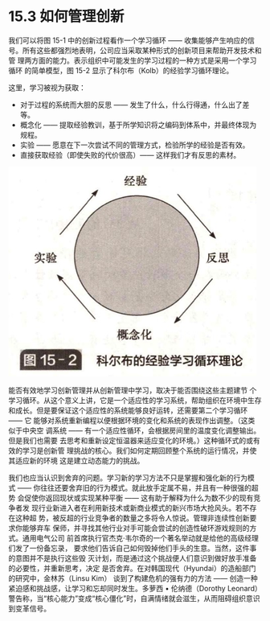# 15.3 如何管理创新

&#x20;       我们可以将图 15-1 中的创新过程看作一个学习循环 —— 收集能够产生响应的信 号。所有这些都强烈地表明，公司应当采取某种形式的创新项目来帮助开发技术和管 理两方面的能力。表示组织中可能发生的学习过程的一种方式是采用一个学习循环 的简单模型，图 15-2 显示了科尔布（Kolb）的经验学习循环理论。&#x20;

&#x20;   这里，学习被视为获取：

* 对于过程的系统而大胆的反思 —— 发生了什么，什么行得通，什么出了差等。
* 概念化 —— 提取经验教训，基于所学知识将之编码到体系中，并最终体现为规程。
* 实验 —— 愿意在下一次尝试不同的管理方式，检验所学的经验是否有效。
* 直接获取经验（即使失败的代价很高）—— 这样我们才有反思的素材。&#x20;

![](../.gitbook/assets/15-2.jpg)

&#x20;       能否有效地学习创新管理并从创新管理中学习，取决于能否围绕这些主题建节 个学习循环。从这个意义上讲，它是一个适应性的学习系统，帮助组织在环境中生存 和成长。但是要保证这个适应性的系统能够良好运转，还需要第二个学习循环 —— 它 能够对系统重新编程以便根据环境的变化和系统的表现作出调整。（这类似于中央空 调系统 —— 有一个适应性循环，会根据房间里的温度变化调整输出。但是我们也需要 去思考和重新设定恒温器来适应变化的环境。）这种循环式的或有效的学习是创新管 理挑战的核心。我们如何定期回顾整个系统的运行情况，并使其适应新的环境 这是建立动态能力的挑战。&#x20;

&#x20;       我们也应当认识到舍弃的问题。学习新的学习方法不只是掌握和强化新的行为模 式 —— 你往往还要舍弃旧的行为模式。就此放手定属不易，并且有一种很强的超势 会促使你返回现状或实现某种平衡 —— 这有助于解释为什么为数不少的现有竞争者发 现行业新进入者在利用新技术或新商业模式的新兴市场大抢风头。若不存在这种超 势，被反超的行业竞争者的数量之多将令人惊说。管理非连续性创新要求你能够弃车 保师，并寻找其他行业对手可能会尝试的创造性破环游戏规则的方式。通用电气公司 前首席执行官杰克·韦尔奇的一个著名举动就是给他的高级经理们发了一份备忘录， 要求他们告诉自己如何毁掉他们手头的生意。当然，这件事的意图并不是执行这些毁 灭计划，而是通过这个挑战便人们意识到做好放手准备的必要性，并重新思考，决定 是否舍弃。在对韩国现代（Hyundai）的造船部门的研究中，金林苏（Linsu Kim） 谈到了构建危机的强有力的方法 —— 创造一种紧迫感和挑战感，让学习和忘却同时发生。多萝西 • 伦纳德（Dorothy Leonard）警告称，当“核心能力”变成“核心僵化”时，自满情绪就会滋生，从而阻碍组织意识到变革信号。
